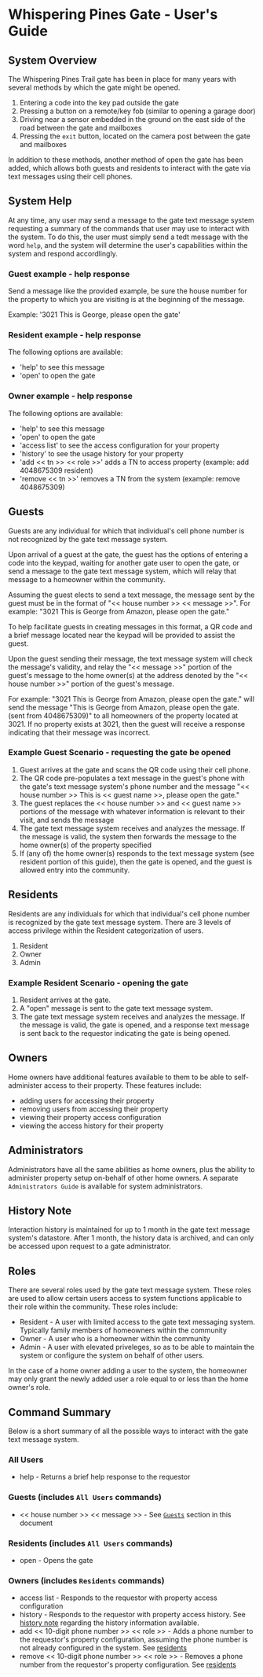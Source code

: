 # Whispering Pines Gate - User's Guide

## <a name="systemoverview">System Overview</a>
The Whispering Pines Trail gate has been in place for many years with several methods by which the gate might be opened.
1. Entering a code into the key pad outside the gate
2. Pressing a button on a remote/key fob (similar to opening a garage door)
3. Driving near a sensor embedded in the ground on the east side of the road between the gate and mailboxes
4. Pressing the `exit` button, located on the camera post between the gate and mailboxes

In addition to these methods, another method of open the gate has been added, which allows both guests and residents to interact with the gate via text messages using their cell phones.

## <a name="Help">System Help</a>
At any time, any user may send a message to the gate text message system requesting a summary of the commands that user may use to interact with the system.  To do this, the user must simply send a tedt message with the word `help`, and the system will determine the user's capabilities within the system and respond accordlingly.

### Guest example - help response
Send a message like the provided example, be sure the house number for the property to which you are visiting is at the beginning of the message.

Example: '3021 This is George, please open the gate'

### Resident example - help response
The following options are available:

- 'help' to see this message
- 'open' to open the gate

### Owner example - help response
The following options are available:

- 'help' to see this message
- 'open' to open the gate
- 'access list' to see the access configuration for your property
- 'history' to see the usage history for your property
- 'add << tn >> << role >>' adds a TN to access property (example: add 4048675309 resident)
- 'remove << tn >>' removes a TN from the system (example: remove 4048675309)

## <a name="Guests">Guests</a>
Guests are any individual for which that individual's cell phone number is not recognized by the gate text message system.  

Upon arrival of a guest at the gate, the guest has the options of entering a code into the keypad, waiting for another gate user to open the gate, or send a message to the gate text message system, which will relay that message to a homeowner within the community.  

Assuming the guest elects to send a text message, the message sent by the guest must be in the format of "<< house number >> << message >>".  For example: "3021 This is George from Amazon, please open the gate."  

To help facilitate guests in creating messages in this format, a QR code and a brief message located near the keypad will be provided to assist the guest.

Upon the guest sending their message, the text message system will check the message's validity, and relay the "<< message >>" portion of the guest's message to the home owner(s) at the address denoted by the "<< house number >>" portion of the guest's message.  

For example: "3021 This is George from Amazon, please open the gate." will send the message "This is George from Amazon, please open the gate. (sent from 4048675309)" to all homeowners of the property located at 3021.  If no property exists at 3021, then the guest will receive a response indicating that their message was incorrect.

### Example Guest Scenario - requesting the gate be opened
1. Guest arrives at the gate and scans the QR code using their cell phone.
2. The QR code pre-populates a text message in the guest's phone with the gate's text message system's phone number and the message "<< house number >> This is << guest name >>, please open the gate."
3. The guest replaces the << house number >> and << guest name >> portions of the message with whatever information is relevant to their visit, and sends the message
4. The gate text message system receives and analyzes the message.  If the message is valid, the system then forwards the message to the home owner(s) of the property specified
5. If (any of) the home owner(s) responds to the text message system (see resident portion of this guide), then the gate is opened, and the guest is allowed entry into the community.

## <a name="residents">Residents</a>
Residents are any individuals for which that individual's cell phone number is recognized by the gate text message system.  There are 3 levels of access privilege within the Resident categorization of users.
1. Resident
2. Owner
3. Admin

### Example Resident Scenario - opening the gate
1. Resident arrives at the gate.
2. A "open" message is sent to the gate text message system.
3. The gate text message system receives and analyzes the message.  If the message is valid, the gate is opened, and a response text message is sent back to the requestor indicating the gate is being opened.

## <a name="owners">Owners</a>
Home owners have additional features available to them to be able to self-administer access to their property.  These features include:
* adding users for accessing their property
* removing users from accessing their property
* viewing their property access configuration
* viewing the access history for their property

## <a name="administrators">Administrators</a>
Administrators have all the same abilities as home owners, plus the ability to administer property setup on-behalf of other home owners.  A separate `Administrators Guide` is available for system administrators.

## <a name="history">History Note</a>
Interaction history is maintained for up to 1 month in the gate text message system's datastore.  After 1 month, the history data is archived, and can only be accessed upon request to a gate administrator.

## <a name="roles">Roles</a>
There are several roles used by the gate text message system.  These roles are used to allow certain users access to system functions applicable to their role within the community.  These roles include:

* Resident - A user with limited access to the gate text messaging system.  Typically family members of homeowners within the community
* Owner - A user who is a homeowner within the community
* Admin - A user with elevated priveleges, so as to be able to maintain the system or configure the system on behalf of other users.

In the case of a home owner adding a user to the system, the homeowner may only grant the newly added user a role equal to or less than the home owner's role.

## <a name="commands">Command Summary</a>
Below is a short summary of all the possible ways to interact with the gate text message system.

### All Users
* help - Returns a brief help response to the requestor

### Guests (includes `All Users` commands)
* << house number >> << message >> - See [`Guests`](#Guests) section in this document

### Residents (includes `All Users` commands)
* open - Opens the gate

### Owners (includes `Residents` commands)
* access list - Responds to the requestor with property access configuration
* history - Responds to the requestor with property access history.  See [history note](#history) regarding the history information available.
* add << 10-digit phone number >> << role >> - Adds a phone number to the requestor's property configuration, assuming the phone number is not already configured in the system.  See [residents](#residents)
* remove << 10-digit phone number >> << role >> - Removes a phone number from the requestor's property configuration.  See [residents](#residents)


